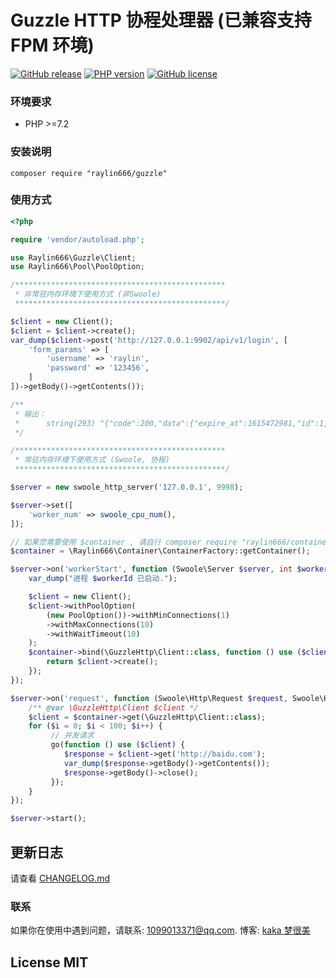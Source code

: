 # Guzzle HTTP 协程处理器 (已兼容支持 FPM 环境)

[![GitHub release](https://img.shields.io/github/release/raylin666/php-guzzle.svg)](https://github.com/raylin666/php-guzzle/releases)
[![PHP version](https://img.shields.io/badge/php-%3E%207.2-orange.svg)](https://github.com/php/php-src)
[![GitHub license](https://img.shields.io/badge/license-MIT-blue.svg)](#LICENSE)

### 环境要求

* PHP >=7.2

### 安装说明

```
composer require "raylin666/guzzle"
```

### 使用方式

```php
<?php

require 'vendor/autoload.php';

use Raylin666\Guzzle\Client;
use Raylin666\Pool\PoolOption;

/***********************************************
 * 非常驻内存环境下使用方式 (非Swoole) 
 ***********************************************/

$client = new Client();
$client = $client->create();
var_dump($client->post('http://127.0.0.1:9902/api/v1/login', [
    'form_params' => [
        'username' => 'raylin',
        'password' => '123456',
    ]
])->getBody()->getContents());

/**
 * 输出：
 *      string(293) "{"code":200,"data":{"expire_at":1615472981,"id":1,"token":"eyJhbGciOiJIUzI1NiIsInR5cCI6IkpXVCJ9.eyJVc2VySUQiOjEsImV4cCI6MTYxNTQ3Mjk4MSwiaWF0IjoxNjE1Mzg2NTgxLCJpc3MiOiJnaW4tYXBpIiwibmJmIjoxNjE1Mzg2NTgxfQ.4d622SGpzldippeBaoKhXI29V6zVyflZST0coMwpWeg"},"message":"OK","responseTime":"66.880505ms"}"
 */

/***********************************************
 * 常驻内存环境下使用方式 (Swoole, 协程) 
 ***********************************************/

$server = new swoole_http_server('127.0.0.1', 9998);

$server->set([
    'worker_num' => swoole_cpu_num(),
]);

// 如果您需要使用 $container , 请自行 composer require "raylin666/container"
$container = \Raylin666\Container\ContainerFactory::getContainer();

$server->on('workerStart', function (Swoole\Server $server, int $workerId) use ($container) {
    var_dump("进程 $workerId 已启动.");

    $client = new Client();
    $client->withPoolOption(
        (new PoolOption())->withMinConnections(1)
        ->withMaxConnections(10)
        ->withWaitTimeout(10)
    );
    $container->bind(\GuzzleHttp\Client::class, function () use ($client) {
        return $client->create();
    });
});

$server->on('request', function (Swoole\Http\Request $request, Swoole\Http\Response $response) use ($container) {
    /** @var \GuzzleHttp\Client $client */
    $client = $container->get(\GuzzleHttp\Client::class);
    for ($i = 0; $i < 100; $i++) {
         // 并发请求
         go(function () use ($client) {
            $response = $client->get('http://baidu.com');
            var_dump($response->getBody()->getContents());
            $response->getBody()->close();
         });
    }
});

$server->start();

```

## 更新日志

请查看 [CHANGELOG.md](CHANGELOG.md)

### 联系

如果你在使用中遇到问题，请联系: [1099013371@qq.com](mailto:1099013371@qq.com). 博客: [kaka 梦很美](http://www.ls331.com)

## License MIT

